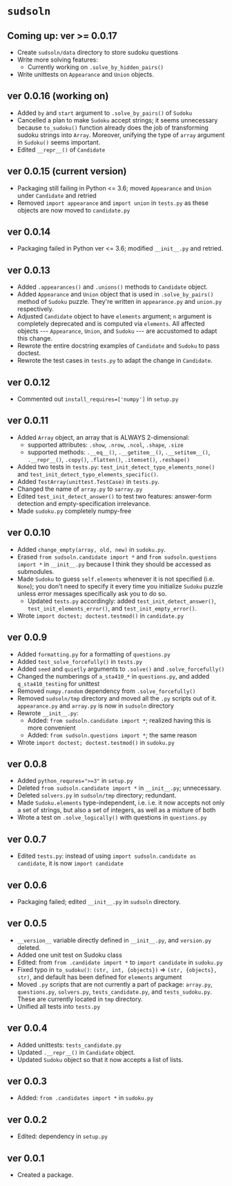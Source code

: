 
# `sudsoln`

## Coming up: ver >= 0.0.17

* Create `sudsoln/data` directory to store sudoku questions
* Write more solving features:
	+ Currently working on `.solve_by_hidden_pairs()`
* Write unittests on `Appearance` and `Union` objects.

## ver 0.0.16 (working on)

* Added `by` and `start` argument to `.solve_by_pairs()` of `Sudoku`
* Cancelled a plan to make `Sudoku` accept strings; it seems unnecessary because `to_sudoku()` function already does the job of transforming sudoku strings into `Array`. Moreover, unifying the type of `array` argument in `Sudoku()` seems important.
* Edited `__repr__()` of `Candidate`


## ver 0.0.15 (current version)

* Packaging still failing in Python <= 3.6; moved `Appearance` and `Union` under `Candidate` and retried
* Removed `import appearance` and `import union` in `tests.py` as these objects are now moved to `candidate.py`



## ver 0.0.14

* Packaging failed in Python ver <= 3.6; modified `__init__.py` and retried.

## ver 0.0.13

* Added `.appearances()` and `.unions()` methods to `Candidate` object.
* Added `Appearance` and `Union` object that is used in `.solve_by_pairs()` method of `Sudoku` puzzle. They're written in `appearance.py` and `union.py` respectively.
* Adjusted `Candidate` object to have `elements` argument; `n` argument is completely deprecated and is computed via `elements`. All affected objects --- `Appearance`, `Union`, and `Sudoku` --- are accustomed to adapt this change.
* Rewrote the entire docstring examples of `Candidate` and `Sudoku` to pass doctest.
* Rewrote the test cases in `tests.py` to adapt the change in `Candidate`.


## ver 0.0.12

* Commented out `install_requires=['numpy']` in `setup.py`

## ver 0.0.11

* Added `Array` object, an array that is ALWAYS 2-dimensional:
	+ supported attributes: `.show`, `.nrow`, `.ncol`, `.shape`, `.size`
	+ supported methods: `.__eq__()`, `.__getitem__()`, `.__setitem__()`, `.__repr__()`, `.copy()`, `.flatten()`, `.itemset()`, `.reshape()`
* Added two tests in `tests.py`: `test_init_detect_typo_elements_none()` and `test_init_detect_typo_elements_specific()`.
* Added `TestArray(unittest.TestCase)` in `tests.py`.
* Changed the name of `array.py` to `sarray.py`
* Edited `test_init_detect_answer()` to test two features: answer-form detection and empty-specification irrelevance.
* Made `sudoku.py` completely numpy-free

## ver 0.0.10

* Added `change_empty(array, old, new)` in `sudoku.py`.
* Erased `from sudsoln.candidate import *` and `from sudsoln.questions import *` in `__init__.py` because I think they should be accessed as submodules.
* Made `Sudoku` to guess `self.elements` whenever it is not specified (i.e. `None`); you don't need to specify it every time you initialize `Sudoku` puzzle unless error messages specifically ask you to do so.
	+ Updated `tests.py` accordingly: added `test_init_detect_answer()`, `test_init_elements_error()`, and `test_init_empty_error()`.
* Wrote `import doctest; doctest.testmod()` in `candidate.py`


## ver 0.0.9

* Added `formatting.py` for a formatting of `questions.py`
* Added `test_solve_forcefully()` in `tests.py`
* Added `seed` and `quietly` arguments to `.solve()` and `.solve_forcefully()`
* Changed the numberings of `a_sta410_*` in `questions.py`, and added `q_sta410_testing` for unittest
* Removed `numpy.random` dependency from `.solve_forcefully()`
* Removed `sudsoln/tmp` directory and moved all the `.py` scripts out of it. `appearance.py` and `array.py` is now in `sudsoln` directory
* Rewrote `__init__.py`:
	+ Added: `from sudsoln.candidate import *`; realized having this is more convenient
	+ Added: `from sudsoln.questions import *`; the same reason
* Wrote `import doctest; doctest.testmod()` in `sudoku.py`


## ver 0.0.8

* Added `python_requres=">=3"` in `setup.py`
* Deleted `from sudsoln.candidate import *` in `__init__.py`; unnecessary. 
* Deleted `solvers.py` in `sudsoln/tmp` directory; redundant.
* Made `Sudoku.elements` type-independent, i.e. i.e. it now accepts not only a set of strings, but also a set of integers, as well as a mixture of both
* Wrote a test on `.solve_logically()` with questions in `questions.py`


## ver 0.0.7

* Edited `tests.py`: instead of using `import sudsoln.candidate as candidate`, it is now `import candidate`


## ver 0.0.6

* Packaging failed; edited `__init__.py` in `sudsoln` directory.


## ver 0.0.5

* `__version__` variable directly defined in `__init__.py`, and `version.py` deleted.
* Added one unit test on Sudoku class
* Edited: from `from .candidate import *` to `import candidate` in `sudoku.py`
* Fixed typo in `to_sudoku()`: `(str, int, {objects})` => `(str, {objects}, str)`, and default has been defined for `elements` argument
* Moved `.py` scripts that are not currently a part of package: `array.py`, `questions.py`, `solvers.py`, `tests_candidate.py`, and `tests_sudoku.py`. These are currently located in `tmp` directory.
* Unified all tests into `tests.py`



## ver 0.0.4

* Added unittests: `tests_candidate.py`
* Updated `.__repr__()` in `Candidate` object.
* Updated `Sudoku` object so that it now accepts a list of lists.

## ver 0.0.3

* Added: `from .candidates import *` in `sudoku.py`


## ver 0.0.2

* Edited: dependency in `setup.py`


## ver 0.0.1

* Created a package.
